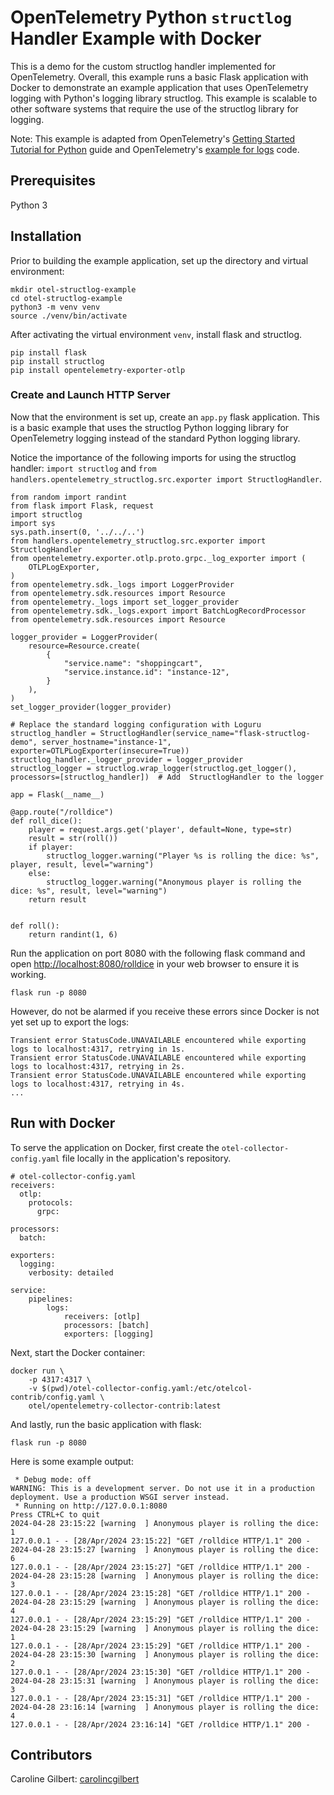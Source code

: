 # OpenTelemetry Python `structlog` Handler Example with Docker
This is a demo for the custom structlog handler implemented for OpenTelemetry. Overall, this example runs a basic Flask application with Docker to demonstrate an example application that uses OpenTelemetry logging with Python's logging library structlog. This example is scalable to other software systems that require the use of the structlog library for logging.

Note: This example is adapted from OpenTelemetry's [Getting Started Tutorial for Python](https://opentelemetry.io/docs/languages/python/getting-started/) guide and OpenTelemetry's [example for logs](https://github.com/open-telemetry/opentelemetry-python/blob/main/docs/examples/logs/README.rst) code.

## Prerequisites
Python 3

## Installation
Prior to building the example application, set up the directory and virtual environment:
```
mkdir otel-structlog-example
cd otel-structlog-example
python3 -m venv venv
source ./venv/bin/activate
```

After activating the virtual environment `venv`, install flask and structlog.
```
pip install flask
pip install structlog
pip install opentelemetry-exporter-otlp
```

### Create and Launch HTTP Server
Now that the environment is set up, create an `app.py` flask application. This is a basic example that uses the structlog Python logging library for OpenTelemetry logging instead of the standard Python logging library. 

Notice the importance of the following imports for using the structlog handler: `import structlog` and `from handlers.opentelemetry_structlog.src.exporter import StructlogHandler`.

```
from random import randint
from flask import Flask, request
import structlog
import sys
sys.path.insert(0, '../../..')
from handlers.opentelemetry_structlog.src.exporter import StructlogHandler
from opentelemetry.exporter.otlp.proto.grpc._log_exporter import (
    OTLPLogExporter,
)
from opentelemetry.sdk._logs import LoggerProvider
from opentelemetry.sdk.resources import Resource
from opentelemetry._logs import set_logger_provider
from opentelemetry.sdk._logs.export import BatchLogRecordProcessor
from opentelemetry.sdk.resources import Resource

logger_provider = LoggerProvider(
    resource=Resource.create(
        {
            "service.name": "shoppingcart",
            "service.instance.id": "instance-12",
        }
    ),
)
set_logger_provider(logger_provider)

# Replace the standard logging configuration with Loguru
structlog_handler = StructlogHandler(service_name="flask-structlog-demo", server_hostname="instance-1", exporter=OTLPLogExporter(insecure=True)) 
structlog_handler._logger_provider = logger_provider
structlog_logger = structlog.wrap_logger(structlog.get_logger(), processors=[structlog_handler])  # Add  StructlogHandler to the logger

app = Flask(__name__)

@app.route("/rolldice")
def roll_dice():
    player = request.args.get('player', default=None, type=str)
    result = str(roll())
    if player:
        structlog_logger.warning("Player %s is rolling the dice: %s", player, result, level="warning")
    else:
        structlog_logger.warning("Anonymous player is rolling the dice: %s", result, level="warning")
    return result


def roll():
    return randint(1, 6)
```

Run the application on port 8080 with the following flask command and open [http://localhost:8080/rolldice](http://localhost:8080/rolldice) in your web browser to ensure it is working. 

```
flask run -p 8080
```

However, do not be alarmed if you receive these errors since Docker is not yet set up to export the logs:
```
Transient error StatusCode.UNAVAILABLE encountered while exporting logs to localhost:4317, retrying in 1s.
Transient error StatusCode.UNAVAILABLE encountered while exporting logs to localhost:4317, retrying in 2s.
Transient error StatusCode.UNAVAILABLE encountered while exporting logs to localhost:4317, retrying in 4s.
...
```

## Run with Docker

To serve the application on Docker, first create the `otel-collector-config.yaml` file locally in the application's repository.
```
# otel-collector-config.yaml
receivers:
  otlp:
    protocols:
      grpc:

processors:
  batch:

exporters:
  logging:
    verbosity: detailed

service:
    pipelines:
        logs:
            receivers: [otlp]
            processors: [batch]
            exporters: [logging]
```

Next, start the Docker container:
```
docker run \
    -p 4317:4317 \
    -v $(pwd)/otel-collector-config.yaml:/etc/otelcol-contrib/config.yaml \
    otel/opentelemetry-collector-contrib:latest
```

And lastly, run the basic application with flask:
```
flask run -p 8080
```

Here is some example output:
```
 * Debug mode: off
WARNING: This is a development server. Do not use it in a production deployment. Use a production WSGI server instead.
 * Running on http://127.0.0.1:8080
Press CTRL+C to quit
2024-04-28 23:15:22 [warning  ] Anonymous player is rolling the dice: 1
127.0.0.1 - - [28/Apr/2024 23:15:22] "GET /rolldice HTTP/1.1" 200 -
2024-04-28 23:15:27 [warning  ] Anonymous player is rolling the dice: 6
127.0.0.1 - - [28/Apr/2024 23:15:27] "GET /rolldice HTTP/1.1" 200 -
2024-04-28 23:15:28 [warning  ] Anonymous player is rolling the dice: 3
127.0.0.1 - - [28/Apr/2024 23:15:28] "GET /rolldice HTTP/1.1" 200 -
2024-04-28 23:15:29 [warning  ] Anonymous player is rolling the dice: 4
127.0.0.1 - - [28/Apr/2024 23:15:29] "GET /rolldice HTTP/1.1" 200 -
2024-04-28 23:15:29 [warning  ] Anonymous player is rolling the dice: 1
127.0.0.1 - - [28/Apr/2024 23:15:29] "GET /rolldice HTTP/1.1" 200 -
2024-04-28 23:15:30 [warning  ] Anonymous player is rolling the dice: 2
127.0.0.1 - - [28/Apr/2024 23:15:30] "GET /rolldice HTTP/1.1" 200 -
2024-04-28 23:15:31 [warning  ] Anonymous player is rolling the dice: 3
127.0.0.1 - - [28/Apr/2024 23:15:31] "GET /rolldice HTTP/1.1" 200 -
2024-04-28 23:16:14 [warning  ] Anonymous player is rolling the dice: 4
127.0.0.1 - - [28/Apr/2024 23:16:14] "GET /rolldice HTTP/1.1" 200 -
```


## Contributors
Caroline Gilbert: [carolincgilbert](https://github.com/carolinecgilbert)
